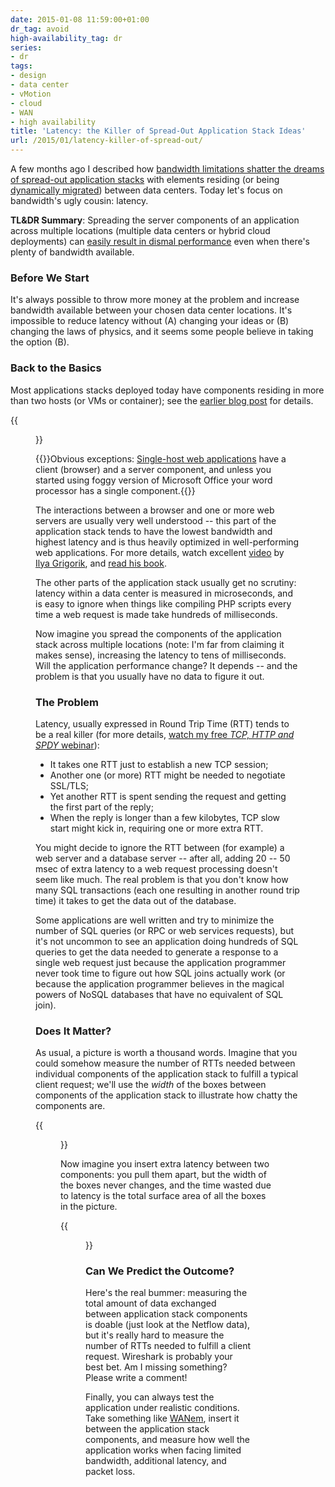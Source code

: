 ```yaml
---
date: 2015-01-08 11:59:00+01:00
dr_tag: avoid
high-availability_tag: dr
series:
- dr
tags:
- design
- data center
- vMotion
- cloud
- WAN
- high availability
title: 'Latency: the Killer of Spread-Out Application Stack Ideas'
url: /2015/01/latency-killer-of-spread-out/
---
```

A few months ago I described how [bandwidth limitations shatter the dreams of spread-out application stacks](/2014/10/workload-mobility-and-reality-bandwidth/) with elements residing (or being [dynamically migrated](/2011/09/long-distance-vmotion-for-disaster/)) between data centers. Today let's focus on bandwidth's ugly cousin: latency.

**TL&DR Summary**: Spreading the server components of an application across multiple locations (multiple data centers or hybrid cloud deployments) can [easily result in dismal performance](/2014/08/the-impact-of-data-gravity-campfire/) even when there's plenty of bandwidth available.
<!--more-->
### Before We Start

It's always possible to throw more money at the problem and increase bandwidth available between your chosen data center locations. It's impossible to reduce latency without (A) changing your ideas or (B) changing the laws of physics, and it seems some people believe in taking the option (B).

### Back to the Basics

Most applications stacks deployed today have components residing in more than two hosts (or VMs or container); see the [earlier blog post](/2014/10/workload-mobility-and-reality-bandwidth/) for details.

{{<figure src="/2015/01/s500-10+-+Generic+Stack.jpg">}}

{{<note>}}Obvious exceptions: [Single-host web applications](/2012/08/pvlan-vxlan-and-cloud-application/) have a client (browser) and a server component, and unless you started using foggy version of Microsoft Office your word processor has a single component.{{</note>}}

The interactions between a browser and one or more web servers are usually very well understood -- this part of the application stack tends to have the lowest bandwidth and highest latency and is thus heavily optimized in well-performing web applications. For more details, watch excellent [video](https://www.youtube.com/watch?v=I4vX-twze9I) by [Ilya Grigorik](https://www.youtube.com/user/igrigorik), and [read his book](http://chimera.labs.oreilly.com/books/1230000000545).

The other parts of the application stack usually get no scrutiny: latency within a data center is measured in microseconds, and is easy to ignore when things like compiling PHP scripts every time a web request is made take hundreds of milliseconds.

Now imagine you spread the components of the application stack across multiple locations (note: I'm far from claiming it makes sense), increasing the latency to tens of milliseconds. Will the application performance change? It depends -- and the problem is that you usually have no data to figure it out.

### The Problem

Latency, usually expressed in Round Trip Time (RTT) tends to be a real killer (for more details, [watch my free *TCP, HTTP and SPDY* webinar](http://content.ipspace.net/bin/list?id=SPDY#Videos)):

-   It takes one RTT just to establish a new TCP session;
-   Another one (or more) RTT might be needed to negotiate SSL/TLS;
-   Yet another RTT is spent sending the request and getting the first part of the reply;
-   When the reply is longer than a few kilobytes, TCP slow start might kick in, requiring one or more extra RTT.

You might decide to ignore the RTT between (for example) a web server and a database server -- after all, adding 20 -- 50 msec of extra latency to a web request processing doesn't seem like much. The real problem is that you don't know how many SQL transactions (each one resulting in another round trip time) it takes to get the data out of the database.

Some applications are well written and try to minimize the number of SQL queries (or RPC or web services requests), but it's not uncommon to see an application doing hundreds of SQL queries to get the data needed to generate a response to a single web request just because the application programmer never took time to figure out how SQL joins actually work (or because the application programmer believes in the magical powers of NoSQL databases that have no equivalent of SQL join).

### Does It Matter?

As usual, a picture is worth a thousand words. Imagine that you could somehow measure the number of RTTs needed between individual components of the application stack to fulfill a typical client request; we'll use the *width* of the boxes between components of the application stack to illustrate how chatty the components are.

{{<figure src="/2015/01/s550-AppStack_RTT.jpg" caption="Requests in a typical application stack">}}

Now imagine you insert extra latency between two components: you pull them apart, but the width of the boxes never changes, and the time wasted due to latency is the total surface area of all the boxes in the picture.

{{<figure src="/2015/01/s550-AppStack_Increased_RTT.jpg" caption="The impact of increased RTT">}}

### Can We Predict the Outcome?

Here's the real bummer: measuring the total amount of data exchanged between application stack components is doable (just look at the Netflow data), but it's really hard to measure the number of RTTs needed to fulfill a client request. Wireshark is probably your best bet. Am I missing something? Please write a comment!

Finally, you can always test the application under realistic conditions. Take something like [WANem](http://wanem.sourceforge.net/), insert it between the application stack components, and measure how well the application works when facing limited bandwidth, additional latency, and packet loss.
